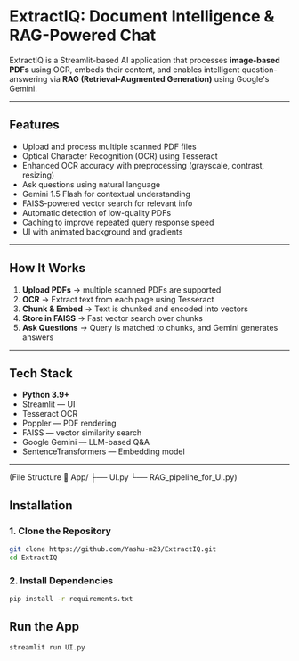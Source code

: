 # ExtractIQ: Document Intelligence & RAG-Powered Chat

ExtractIQ is a Streamlit-based AI application that processes **image-based PDFs** using OCR, embeds their content, and enables intelligent question-answering via **RAG (Retrieval-Augmented Generation)** using Google's Gemini.

---

## Features

- Upload and process multiple scanned PDF files
- Optical Character Recognition (OCR) using Tesseract
- Enhanced OCR accuracy with preprocessing (grayscale, contrast, resizing)
- Ask questions using natural language
- Gemini 1.5 Flash for contextual understanding
- FAISS-powered vector search for relevant info
- Automatic detection of low-quality PDFs
- Caching to improve repeated query response speed
- UI with animated background and gradients

---

## How It Works

1. **Upload PDFs** → multiple scanned PDFs are supported
2. **OCR** → Extract text from each page using Tesseract
3. **Chunk & Embed** → Text is chunked and encoded into vectors
4. **Store in FAISS** → Fast vector search over chunks
5. **Ask Questions** → Query is matched to chunks, and Gemini generates answers

---

## Tech Stack

- **Python 3.9+**
- Streamlit — UI
- Tesseract OCR
- Poppler — PDF rendering
- FAISS — vector similarity search
- Google Gemini — LLM-based Q&A
- SentenceTransformers — Embedding model

---

(File Structure
📁 App/
  ├── UI.py
  └── RAG_pipeline_for_UI.py)
  
## Installation

### 1. Clone the Repository

```bash
git clone https://github.com/Yashu-m23/ExtractIQ.git
cd ExtractIQ
```
### 2. Install Dependencies

```bash
pip install -r requirements.txt
```

## Run the App

```bash
streamlit run UI.py
```
